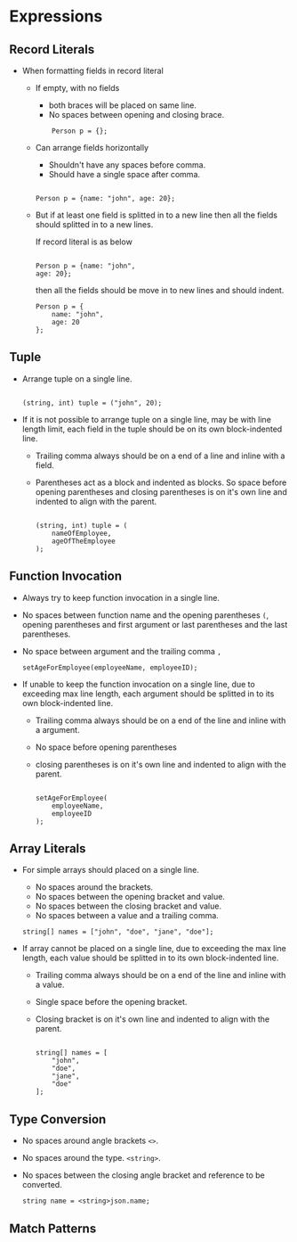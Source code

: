 # Expressions

## Record Literals

* When formatting fields in record literal 
    - If empty, with no fields
      - both braces will be placed on same line.
      - No spaces between opening and closing brace.
      
      ```ballerina
          Person p = {};
      ```
      
    - Can arrange fields horizontally 
      - Shouldn't have any spaces before comma.
      - Should have a single space after comma. 
      
      ```ballerina
      
      Person p = {name: "john", age: 20}; 
      
      ``` 
    - But if at least one field is splitted in to a new line then all the fields should splitted in to a new lines.
      
      If record literal is as below
      
      ```ballerina
      
      Person p = {name: "john",
      age: 20}; 
      
      ``` 
      then all the fields should be move in to new lines and should indent.
      
      ```ballerina
      Person p = {
          name: "john",
          age: 20
      };
      ```


## Tuple

* Arrange tuple on a single line.

  ```ballerina

  (string, int) tuple = ("john", 20);

  ```
* If it is not possible to arrange tuple on a single line, may be with line length limit,
  each field in the tuple should be on its own block-indented line.
  
  - Trailing comma always should be on a end of a line and inline with a field.
  - Parentheses act as a block and indented as blocks. So space before opening parentheses
    and closing parentheses is on it's own line and indented to align with the parent.
  
    ```ballerina
  
    (string, int) tuple = (
        nameOfEmployee,
        ageOfTheEmployee
    );
  
    ```
## Function Invocation

* Always try to keep function invocation in a single line.
* No spaces between function name and the opening parentheses `(`,
  opening parentheses and first argument or last parentheses and the last parentheses.
* No space between argument and the trailing comma `,`

  ```ballerina
  setAgeForEmployee(employeeName, employeeID);
  ```
* If unable to keep the function invocation on a single line, due to exceeding max line length,
  each argument should be splitted in to its own block-indented line.
  
  - Trailing comma always should be on a end of the line and inline with a argument.
  - No space before opening parentheses
  - closing parentheses is on it's own line and indented to align with the parent.
    
    ```ballerina
    
    setAgeForEmployee(
        employeeName,
        employeeID
    );
    
    ```
## Array Literals

* For simple arrays should placed on a single line.
  - No spaces around the brackets.
  - No spaces between the opening bracket and value.
  - No spaces between the closing bracket and value.
  - No spaces between a value and a trailing comma.
  
  ```ballerina
  string[] names = ["john", "doe", "jane", "doe"];
  ```
* If array cannot be placed on a single line, due to exceeding the max line length,
  each value should be splitted in to its own block-indented line.
  
  - Trailing comma always should be on a end of the line and inline with a value.
  - Single space before the opening bracket.
  - Closing bracket is on it's own line and indented to align with the parent.
    
    ```ballerina
    
    string[] names = [
        "john",
        "doe",
        "jane",
        "doe"
    ];
    
    ```
## Type Conversion

* No spaces around angle brackets `<>`.
* No spaces around the type. `<string>`.
* No spaces between the closing angle bracket and reference to be converted.

  ```ballerina
  string name = <string>json.name;
  ```

## Match Patterns